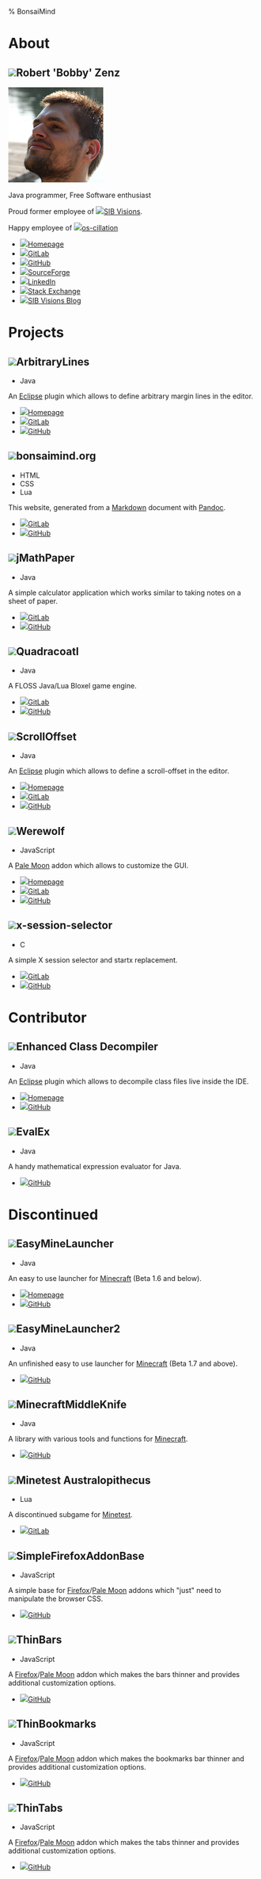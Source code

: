 % BonsaiMind


About
=====


![](svg:user)Robert 'Bobby' Zenz
--------------------------------

![Portrait of Robert Zenz](./avatar.png)

Java programmer, Free Software enthusiast

Proud former employee of [![](svg:globe)SIB Visions](https://www.sibvisions.com/).

Happy employee of [![](svg:globe)os-cillation](https://www.os-cillation.de/)

 * [![](svg:home)Homepage](https://www.bonsaimind.org)
 * [![](svg:gitlab)GitLab](https://gitlab.com/RobertZenz)
 * [![](svg:github)GitHub](https://github.com/RobertZenz)
 * [![](svg:globe)SourceForge](https://sourceforge.net/u/userid-1056943/profile/)
 * [![](svg:linkedin)LinkedIn](https://www.linkedin.com/in/robert-zenz-026015162/)
 * [![](svg:stack-exchange)Stack Exchange](https://stackexchange.com/users/60318/bobby)
 * [![](svg:globe)SIB Visions Blog](https://blog.sibvisions.com/author/rzenz/)


Projects
========


![](svg:puzzle-piece)ArbitraryLines
-----------------------------------

 * Java

An [Eclipse](https://www.eclipse.org/) plugin which allows to define arbitrary margin lines in the editor.

 * [![](svg:home)Homepage](https://marketplace.eclipse.org/content/arbitrarylines)
 * [![](svg:gitlab)GitLab](https://gitlab.com/RobertZenz/ArbitraryLines)
 * [![](svg:github)GitHub](https://github.com/RobertZenz/ArbitraryLines)


![](svg:globe)bonsaimind.org
----------------------------

 * HTML
 * CSS
 * Lua

This website, generated from a [Markdown](https://daringfireball.net/projects/markdown/) document with [Pandoc](https://pandoc.org/).

 * [![](svg:gitlab)GitLab](https://gitlab.com/RobertZenz/bonsaimind.org)
 * [![](svg:github)GitHub](https://github.com/RobertZenz/bonsaimind.org)


![](svg:calculator)jMathPaper
-----------------------------

 * Java

A simple calculator application which works similar to taking notes on a sheet of paper.

 * [![](svg:gitlab)GitLab](https://gitlab.com/RobertZenz/jMathPaper)
 * [![](svg:github)GitHub](https://github.com/RobertZenz/jMathPaper)


![](svg:cube)Quadracoatl
------------------------

 * Java

A FLOSS Java/Lua Bloxel game engine.

 * [![](svg:gitlab)GitLab](https://gitlab.com/quadracoatl/quadracoatl)
 * [![](svg:github)GitHub](https://github.com/quadracoatl/quadracoatl)


![](svg:puzzle-piece)ScrollOffset
---------------------------------

 * Java

An [Eclipse](https://www.eclipse.org/) plugin which allows to define a scroll-offset in the editor.

 * [![](svg:home)Homepage](https://marketplace.eclipse.org/content/scrolloffset)
 * [![](svg:gitlab)GitLab](https://gitlab.com/RobertZenz/ScrollOffset)
 * [![](svg:github)GitHub](https://github.com/RobertZenz/ScrollOffset)
	

![](svg:puzzle-piece)Werewolf
-----------------------------

 * JavaScript

A [Pale Moon](https://www.palemoon.org/) addon which allows to customize the GUI.

 * [![](svg:home)Homepage](https://addons.palemoon.org/addon/werewolf/)
 * [![](svg:gitlab)GitLab](https://gitlab.com/RobertZenz/palemoon-extension-werewolf/)
 * [![](svg:github)GitHub](https://github.com/RobertZenz/palemoon-extension-werewolf)


![](svg:cogs)x-session-selector
-------------------------------

 * C

A simple X session selector and startx replacement.

 * [![](svg:gitlab)GitLab](https://gitlab.com/RobertZenz/x-session-selector/)
 * [![](svg:github)GitHub](https://github.com/RobertZenz/x-session-selector)


Contributor
===========


![](svg:puzzle-piece)Enhanced Class Decompiler
----------------------------------------------

 * Java

An [Eclipse](https://www.eclipse.org/) plugin which allows to decompile class files live inside the IDE.

 * [![](svg:home)Homepage](https://marketplace.eclipse.org/content/enhanced-class-decompiler)
 * [![](svg:github)GitHub](https://github.com/ecd-plugin/ecd)
	

![](svg:file-archive)EvalEx
---------------------------

 * Java

A handy mathematical expression evaluator for Java.

 * [![](svg:github)GitHub](https://github.com/uklimaschewski/EvalEx/)
	

Discontinued
============


![](svg:cube)EasyMineLauncher
-----------------------------

 * Java
 
An easy to use launcher for [Minecraft](https://minecraft.net) (Beta 1.6 and below).

 * [![](svg:home)Homepage](http://easyminelauncher.bonsaimind.org)
 * [![](svg:github)GitHub](https://github.com/RobertZenz/EasyMineLauncher)
	

![](svg:cube)EasyMineLauncher2
------------------------------
	
 * Java

An unfinished easy to use launcher for [Minecraft](https://minecraft.net) (Beta 1.7 and above).

 * [![](svg:github)GitHub](https://github.com/RobertZenz/EasyMineLauncher2)


![](svg:cube)MinecraftMiddleKnife
---------------------------------

 * Java

A library with various tools and functions for [Minecraft](https://minecraft.net).

 * [![](svg:github)GitHub](https://github.com/RobertZenz/MinecraftMiddleKnife)


![](svg:cubes)Minetest Australopithecus
---------------------------------------

 * Lua

A discontinued subgame for [Minetest](https://www.minetest.net/).

 * [![](svg:gitlab)GitLab](https://gitlab.com/minetest-australopithecus)


![](svg:puzzle-piece)SimpleFirefoxAddonBase
-------------------------------------------

 * JavaScript

A simple base for [Firefox](https://www.mozilla.org/en-US/firefox/)/[Pale Moon](https://www.palemoon.org/) addons which "just" need to manipulate the browser CSS.

 * [![](svg:github)GitHub](https://github.com/RobertZenz/SimpleFirefoxAddonBase)


![](svg:puzzle-piece)ThinBars
-----------------------------

 * JavaScript

A [Firefox](https://www.mozilla.org/en-US/firefox/)/[Pale Moon](https://www.palemoon.org/) addon which makes the bars thinner and provides additional customization options.

 * [![](svg:github)GitHub](https://github.com/RobertZenz/ThinBars)

	
![](svg:puzzle-piece)ThinBookmarks
----------------------------------

 * JavaScript

A [Firefox](https://www.mozilla.org/en-US/firefox/)/[Pale Moon](https://www.palemoon.org/) addon which makes the bookmarks bar thinner and provides additional customization options.

 * [![](svg:github)GitHub](https://github.com/RobertZenz/ThinBookmarks)


![](svg:puzzle-piece)ThinTabs
-----------------------------

 * JavaScript

A [Firefox](https://www.mozilla.org/en-US/firefox/)/[Pale Moon](https://www.palemoon.org/) addon which makes the tabs thinner and provides additional customization options.

 * [![](svg:github)GitHub](https://github.com/RobertZenz/ThinTabs)


